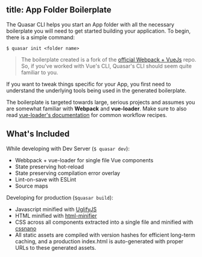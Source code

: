 title: App Folder Boilerplate
---
The Quasar CLI helps you start an App folder with all the necessary boilerplate  you will need to get started building your application. To begin, there is a simple command: 
```
$ quasar init <folder name>
```

> The boilerplate created is a fork of the [official Webpack + VueJs](https://github.com/vuejs-templates/webpack) repo. So, if you've worked with Vue's CLI, Quasar's CLI should seem quite familiar to you.

If you want to tweak things specific for your App, you first need to understand the underlying tools being used in the generated boilerplate.

The boilerplate is targeted towards large, serious projects and assumes you are somewhat familiar with **Webpack** and **vue-loader**. Make sure to also read [vue-loader's documentation](http://vue-loader.vuejs.org/index.html) for common workflow recipes.

## What's Included

While developing with Dev Server (`$ quasar dev`):
* Webbpack + vue-loader for single file Vue components
* State preserving hot-reload
* State preserving compilation error overlay
* Lint-on-save with ESLint
* Source maps

Developing for production (`$quasar build`):
* Javascript minified with [UglifyJS](https://github.com/mishoo/UglifyJS2)
* HTML minified with [html-minifier](https://github.com/kangax/html-minifier)
* CSS across all components extracted into a single file and minified with [cssnano](https://github.com/ben-eb/cssnano)
* All static assets are compiled with version hashes for efficient long-term caching, and a production index.html is auto-generated with proper URLs to these generated assets.
